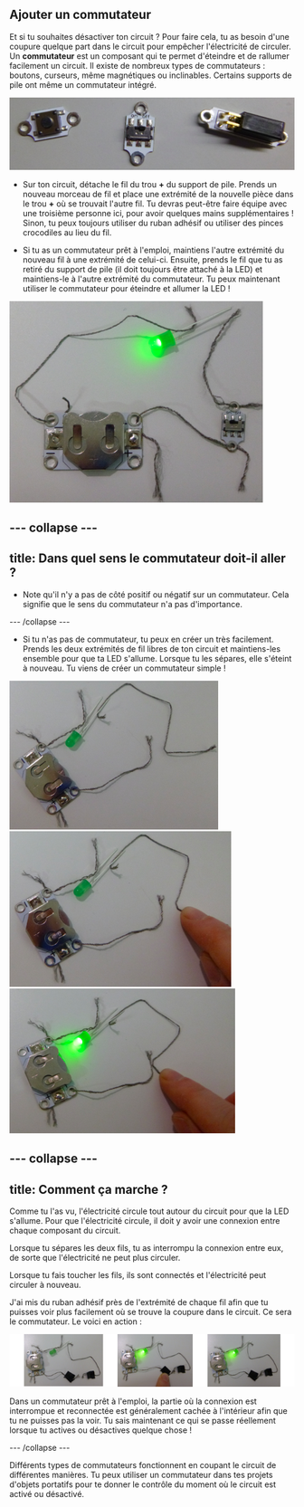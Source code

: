 ## Ajouter un commutateur

Et si tu souhaites désactiver ton circuit ? Pour faire cela, tu as besoin d'une coupure quelque part dans le circuit pour empêcher l'électricité de circuler. Un **commutateur** est un composant qui te permet d'éteindre et de rallumer facilement un circuit. Il existe de nombreux types de commutateurs : boutons, curseurs, même magnétiques ou inclinables. Certains supports de pile ont même un commutateur intégré.

![](images/switches.png)

+ Sur ton circuit, détache le fil du trou **+** du support de pile. Prends un nouveau morceau de fil et place une extrémité de la nouvelle pièce dans le trou **+** où se trouvait l'autre fil. Tu devras peut-être faire équipe avec une troisième personne ici, pour avoir quelques mains supplémentaires ! Sinon, tu peux toujours utiliser du ruban adhésif ou utiliser des pinces crocodiles au lieu du fil.

+ Si tu as un commutateur prêt à l'emploi, maintiens l'autre extrémité du nouveau fil à une extrémité de celui-ci. Ensuite, prends le fil que tu as retiré du support de pile (il doit toujours être attaché à la LED) et maintiens-le à l'autre extrémité du commutateur. Tu peux maintenant utiliser le commutateur pour éteindre et allumer la LED !

![](images/switch_on_thread.png)

--- collapse ---
---
title: Dans quel sens le commutateur doit-il aller ?
---

+ Note qu'il n'y a pas de côté positif ou négatif sur un commutateur. Cela signifie que le sens du commutateur n'a pas d'importance.

--- /collapse ---

+ Si tu n'as pas de commutateur, tu peux en créer un très facilement. Prends les deux extrémités de fil libres de ton circuit et maintiens-les ensemble pour que ta LED s'allume. Lorsque tu les sépares, elle s'éteint à nouveau. Tu viens de créer un commutateur simple !

![](images/switch_diy_thread_a.png) ![](images/switch_diy_thread_b.png) ![](images/switch_diy_thread_c.png)

--- collapse ---
---
title: Comment ça marche ?
---

Comme tu l'as vu, l'électricité circule tout autour du circuit pour que la LED s'allume. Pour que l'électricité circule, il doit y avoir une connexion entre chaque composant du circuit.

Lorsque tu sépares les deux fils, tu as interrompu la connexion entre eux, de sorte que l'électricité ne peut plus circuler.

Lorsque tu fais toucher les fils, ils sont connectés et l'électricité peut circuler à nouveau.

J'ai mis du ruban adhésif près de l'extrémité de chaque fil afin que tu puisses voir plus facilement où se trouve la coupure dans le circuit. Ce sera le commutateur. Le voici en action :

![](images/switch_diy_tape_abc_120_650.png)

Dans un commutateur prêt à l'emploi, la partie où la connexion est interrompue et reconnectée est généralement cachée à l'intérieur afin que tu ne puisses pas la voir. Tu sais maintenant ce qui se passe réellement lorsque tu actives ou désactives quelque chose !

--- /collapse ---

Différents types de commutateurs fonctionnent en coupant le circuit de différentes manières. Tu peux utiliser un commutateur dans tes projets d'objets portatifs pour te donner le contrôle du moment où le circuit est activé ou désactivé.
